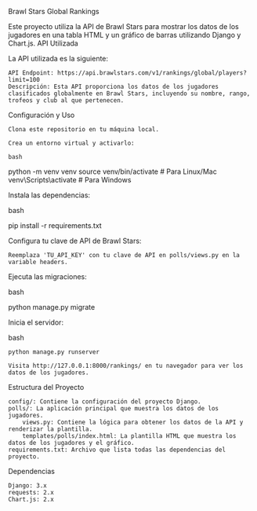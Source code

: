 Brawl Stars Global Rankings

Este proyecto utiliza la API de Brawl Stars para mostrar los datos de los jugadores en una tabla HTML y un gráfico de barras utilizando Django y Chart.js.
API Utilizada

La API utilizada es la siguiente:

    API Endpoint: https://api.brawlstars.com/v1/rankings/global/players?limit=100
    Descripción: Esta API proporciona los datos de los jugadores clasificados globalmente en Brawl Stars, incluyendo su nombre, rango, trofeos y club al que pertenecen.

Configuración y Uso

    Clona este repositorio en tu máquina local.

    Crea un entorno virtual y activarlo:

    bash

python -m venv venv
source venv/bin/activate  # Para Linux/Mac
venv\Scripts\activate      # Para Windows

Instala las dependencias:

bash

pip install -r requirements.txt

Configura tu clave de API de Brawl Stars:

    Reemplaza 'TU_API_KEY' con tu clave de API en polls/views.py en la variable headers.

Ejecuta las migraciones:

bash

python manage.py migrate

Inicia el servidor:

bash

    python manage.py runserver

    Visita http://127.0.0.1:8000/rankings/ en tu navegador para ver los datos de los jugadores.

Estructura del Proyecto

    config/: Contiene la configuración del proyecto Django.
    polls/: La aplicación principal que muestra los datos de los jugadores.
        views.py: Contiene la lógica para obtener los datos de la API y renderizar la plantilla.
        templates/polls/index.html: La plantilla HTML que muestra los datos de los jugadores y el gráfico.
    requirements.txt: Archivo que lista todas las dependencias del proyecto.

Dependencias

    Django: 3.x
    requests: 2.x
    Chart.js: 2.x
